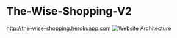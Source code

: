 # The-Wise-Shopping-V2
http://the-wise-shopping.herokuapp.com
![Website Architecture](https://user-images.githubusercontent.com/62969043/156306079-74a0bc52-d78c-4e33-92f8-090862d8fbda.jpg)

